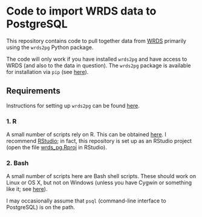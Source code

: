 Code to import WRDS data to PostgreSQL
=========

This repository contains code to pull together data from [WRDS](https://wrds-web.wharton.upenn.edu/wrds/) primarily using the `wrds2pg` Python package.

The code will only work if you have installed `wrds2pg` and have access to WRDS (and also to the data in question). The `wrds2pg` package is available for installation via `pip` (see [here](https://pypi.org/project/wrds2pg)). 

## Requirements

Instructions for setting up `wrds2pg` can be found [here](https://github.com/iangow/wrds2pg/blob/master/README.md).

### 1. R

A small number of scripts rely on R.
This can be obtained [here](https://cran.rstudio.com/).
I recommend [RStudio](https://www.rstudio.com/products/RStudio/);
in fact, this repository is set up as an RStudio project (open the file [wrds_pg.Rproj](https://github.com/iangow-public/wrds_pg/blob/master/wrds_pg.Rproj) in RStudio).

### 2. Bash

A small number of scripts here are Bash shell scripts.
These should work on Linux or OS X, but not on Windows (unless you have Cygwin or something like it; see [here](http://stackoverflow.com/questions/6413377/is-there-a-way-to-run-bash-scripts-on-windows)).

I may occasionally assume that `psql` (command-line interface to PostgreSQL) is on the path.
